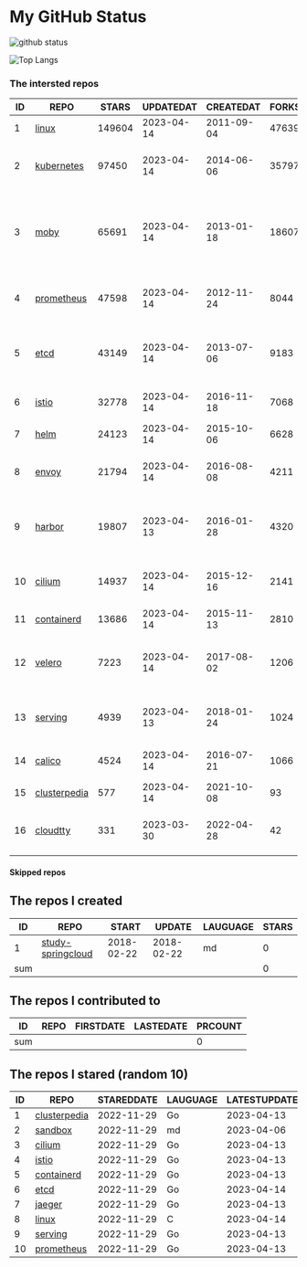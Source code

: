 # My GitHub Status

<img src="https://github-readme-stats-1.yihong0618.vercel.app/api?username=daoqingniu&show_icons=true&&&hide_title=true&count_private=true" alt="github status" />

![Top Langs](https://github-readme-stats-1.yihong0618.vercel.app/api/top-langs/?username=daoqingniu&layout=compact)

<!--START_SECTION:github_repos-->
### The intersted repos
| ID |                              REPO                               | STARS  | UPDATEDAT  | CREATEDAT  | FORKSCOUNT |                                              DESCRIPTIONS                                              |
|----|-----------------------------------------------------------------|--------|------------|------------|------------|--------------------------------------------------------------------------------------------------------|
|  1 | [linux](https://github.com/torvalds/linux)                      | 149604 | 2023-04-14 | 2011-09-04 |      47639 | Linux kernel source tree                                                                               |
|  2 | [kubernetes](https://github.com/kubernetes/kubernetes)          |  97450 | 2023-04-14 | 2014-06-06 |      35797 | Production-Grade Container Scheduling and Management                                                   |
|  3 | [moby](https://github.com/moby/moby)                            |  65691 | 2023-04-14 | 2013-01-18 |      18607 | Moby Project - a collaborative project for the container ecosystem to assemble container-based systems |
|  4 | [prometheus](https://github.com/prometheus/prometheus)          |  47598 | 2023-04-14 | 2012-11-24 |       8044 | The Prometheus monitoring system and time series database.                                             |
|  5 | [etcd](https://github.com/etcd-io/etcd)                         |  43149 | 2023-04-14 | 2013-07-06 |       9183 | Distributed reliable key-value store for the most critical data of a distributed system                |
|  6 | [istio](https://github.com/istio/istio)                         |  32778 | 2023-04-14 | 2016-11-18 |       7068 | Connect, secure, control, and observe services.                                                        |
|  7 | [helm](https://github.com/helm/helm)                            |  24123 | 2023-04-14 | 2015-10-06 |       6628 | The Kubernetes Package Manager                                                                         |
|  8 | [envoy](https://github.com/envoyproxy/envoy)                    |  21794 | 2023-04-14 | 2016-08-08 |       4211 | Cloud-native high-performance edge/middle/service proxy                                                |
|  9 | [harbor](https://github.com/goharbor/harbor)                    |  19807 | 2023-04-13 | 2016-01-28 |       4320 | An open source trusted cloud native registry project that stores, signs, and scans content.            |
| 10 | [cilium](https://github.com/cilium/cilium)                      |  14937 | 2023-04-14 | 2015-12-16 |       2141 | eBPF-based Networking, Security, and Observability                                                     |
| 11 | [containerd](https://github.com/containerd/containerd)          |  13686 | 2023-04-14 | 2015-11-13 |       2810 | An open and reliable container runtime                                                                 |
| 12 | [velero](https://github.com/vmware-tanzu/velero)                |   7223 | 2023-04-14 | 2017-08-02 |       1206 | Backup and migrate Kubernetes applications and their persistent volumes                                |
| 13 | [serving](https://github.com/knative/serving)                   |   4939 | 2023-04-13 | 2018-01-24 |       1024 | Kubernetes-based, scale-to-zero, request-driven compute                                                |
| 14 | [calico](https://github.com/projectcalico/calico)               |   4524 | 2023-04-14 | 2016-07-21 |       1066 | Cloud native networking and network security                                                           |
| 15 | [clusterpedia](https://github.com/clusterpedia-io/clusterpedia) |    577 | 2023-04-14 | 2021-10-08 |         93 | The Encyclopedia of Kubernetes clusters                                                                |
| 16 | [cloudtty](https://github.com/cloudtty/cloudtty)                |    331 | 2023-03-30 | 2022-04-28 |         42 | A Friendly Kubernetes CloudShell (Web Terminal) !                                                      |



#### Skipped repos
<!--END_SECTION:github_repos-->

<!--START_SECTION:my_github-->
## The repos I created
| ID  |                                 REPO                                 |   START    |   UPDATE   | LAUGUAGE | STARS |
|-----|----------------------------------------------------------------------|------------|------------|----------|-------|
|   1 | [study-springcloud](https://github.com/daoqingniu/study-springcloud) | 2018-02-22 | 2018-02-22 | md       |     0 |
| sum |                                                                      |            |            |          |     0 |

## The repos I contributed to
| ID  | REPO | FIRSTDATE | LASTEDATE | PRCOUNT |
|-----|------|-----------|-----------|---------|
| sum |      |           |           |       0 |

## The repos I stared (random 10)
| ID |                              REPO                               | STAREDDATE | LAUGUAGE | LATESTUPDATE |
|----|-----------------------------------------------------------------|------------|----------|--------------|
|  1 | [clusterpedia](https://github.com/clusterpedia-io/clusterpedia) | 2022-11-29 | Go       | 2023-04-13   |
|  2 | [sandbox](https://github.com/cncf/sandbox)                      | 2022-11-29 | md       | 2023-04-06   |
|  3 | [cilium](https://github.com/cilium/cilium)                      | 2022-11-29 | Go       | 2023-04-13   |
|  4 | [istio](https://github.com/istio/istio)                         | 2022-11-29 | Go       | 2023-04-13   |
|  5 | [containerd](https://github.com/containerd/containerd)          | 2022-11-29 | Go       | 2023-04-13   |
|  6 | [etcd](https://github.com/etcd-io/etcd)                         | 2022-11-29 | Go       | 2023-04-14   |
|  7 | [jaeger](https://github.com/jaegertracing/jaeger)               | 2022-11-29 | Go       | 2023-04-13   |
|  8 | [linux](https://github.com/torvalds/linux)                      | 2022-11-29 | C        | 2023-04-14   |
|  9 | [serving](https://github.com/knative/serving)                   | 2022-11-29 | Go       | 2023-04-13   |
| 10 | [prometheus](https://github.com/prometheus/prometheus)          | 2022-11-29 | Go       | 2023-04-13   |

<!--END_SECTION:my_github-->
